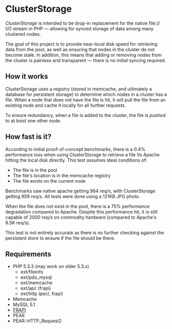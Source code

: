 # ClusterStorage #

_ClusterStorage_ is intended to be drop-in replacement
for the native file:// I/O stream in PHP — allowing for
synced storage of data among many clustered nodes.

The goal of this project is to provide near-local disk speed
for retrieving data from the pool, as well as ensuring that
nodes in the cluster do not become stale. In addition, this
means that adding or removing nodes from the cluster is painless
and transparent — there is no initial syncing required.

## How it works ##

ClusterStorage uses a registry (stored in memcache, and ultimately
a database for persistent storage) to determine which nodes in a
cluster has a file. When a node that does not have the file is
hit, it will pull the file from an existing node and cache it locally
for all further requests.

To ensure redundancy, when a file is added to the cluster, the file is *pushed*
to at _least_ one other node.

## How fast is it? ##

According to initial proof-of-concept benchmarks, there is a 0.4% performance
loss when using ClusterStorage to retrieve a file Vs Apache hitting the local
disk directly. This test assumes ideal conditions of:

 * The file is in the pool
 * The file's location is in the memcache registry
 * The file exists on the current node

Benchmarks saw native apache getting 964 req/s, with ClusterStorage getting 959 req/s.
All tests were done using a 121KB JPG photo.

When the file does not exist in the pool, there is a 75% performance degradation
compared to Apache. Despite this performance hit, it is still capable of 2000 req/s
on commodity hardware (compared to Apache's 8.5K req/s).

This test is not entirely accurate as there is no further checking against the persistent
store to ensure if the file should be there.

## Requirements ##

 * PHP 5.3.3 (may work on older 5.3.x) 
   * ext/fileinfo
   * ext/pdo_mysql
   * ext/memcache
   * ext/apc (frapi)
   * ext/http (pecl, frapi)
 * Memcache
 * MySQL 5.1
 * [FRAPI](http://getfrapi.com/)
  * PEAR
  * PEAR::HTTP_Request2
